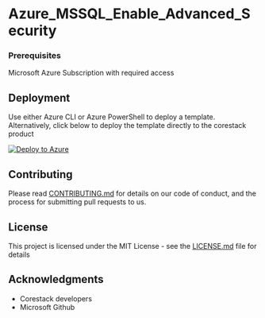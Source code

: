 
# Azure_MSSQL_Enable_Advanced_Security



### Prerequisites

Microsoft Azure Subscription with required access

## Deployment

Use either Azure CLI or Azure PowerShell to deploy a template. Alternatively, click below to deploy the template directly to the corestack product 

[![Deploy to Azure](https://docs.corestack.io/wp-content/uploads/2019/09/deploy-to-corestack.svg)](http://qa.corestack.io/heatstack/templates?repositories=github&external_redirect=true&name=Azure_MSSQL_Enable_Advanced_Security&url=https://raw.githubusercontent.com/corestacklabs/Templates/master/arm/Azure_MSSQL_Enable_Advanced_Security/Azure_MSSQL_Enable_Advanced_Security_content.json&engine=arm&type[0]=Cloud&classification[0]=Provisioning&services[0]=Azure&scope=tenant#/private)

## Contributing

Please read [CONTRIBUTING.md](https://gist.github.com/karthick-kk/30e4fd3f279492b4f040d5cd569d21d0) for details on our code of conduct, and the process for submitting pull requests to us.

## License

This project is licensed under the MIT License - see the [LICENSE.md](LICENSE.md) file for details

## Acknowledgments

* Corestack developers
* Microsoft Github

